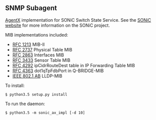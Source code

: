 ## SNMP Subagent

[AgentX](https://www.ietf.org/rfc/rfc2741.txt) implementation for SONiC Switch State Service. See the [SONiC website](http://azure.github.io/SONiC/) for more information on the SONiC project.

MIB implementations included:

* [RFC 1213](https://www.ietf.org/rfc/rfc1213.txt) MIB-II
* [RFC 2737](https://www.ietf.org/rfc/rfc2737.txt) Physical Table MIB
* [RFC 2863](https://www.ietf.org/rfc/rfc2863.txt) Interfaces MIB
* [RFC 3433](https://www.ietf.org/rfc/rfc3433.txt) Sensor Table MIB
* [RFC 4292](https://tools.ietf.org/html/rfc4292) ipCidrRouteDest table in IP Forwarding Table MIB
* [RFC 4363](https://tools.ietf.org/html/rfc4363) dot1qTpFdbPort in Q-BRIDGE-MIB
* [IEEE 802.1 AB](http://www.ieee802.org/1/files/public/MIBs/LLDP-MIB-200505060000Z.txt) LLDP-MIB

To install:
```
$ python3.5 setup.py install
```

To run the daemon:
```
$ python3.5 -m sonic_ax_impl [-d 10]
```

